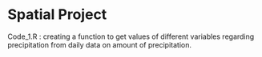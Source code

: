 # Spatial Project
Code_1.R : creating a function to get values of different variables regarding precipitation from daily data on amount of precipitation.
